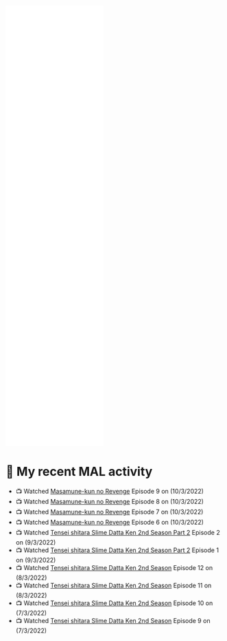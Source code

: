 ![Metrics](https://github.com/noxan-dev/noxan-dev/blob/main/github-metrics.svg)

# 🌸 My recent MAL activity

<!-- MAL_ACTIVITY:start -->

- 📺 Watched [Masamune-kun no Revenge](https://myanimelist.net/anime/33487) Episode 9 on (10/3/2022)
- 📺 Watched [Masamune-kun no Revenge](https://myanimelist.net/anime/33487) Episode 8 on (10/3/2022)
- 📺 Watched [Masamune-kun no Revenge](https://myanimelist.net/anime/33487) Episode 7 on (10/3/2022)
- 📺 Watched [Masamune-kun no Revenge](https://myanimelist.net/anime/33487) Episode 6 on (10/3/2022)
- 📺 Watched [Tensei shitara Slime Datta Ken 2nd Season Part 2](https://myanimelist.net/anime/41487) Episode 2 on (9/3/2022)
- 📺 Watched [Tensei shitara Slime Datta Ken 2nd Season Part 2](https://myanimelist.net/anime/41487) Episode 1 on (9/3/2022)
- 📺 Watched [Tensei shitara Slime Datta Ken 2nd Season](https://myanimelist.net/anime/39551) Episode 12 on (8/3/2022)
- 📺 Watched [Tensei shitara Slime Datta Ken 2nd Season](https://myanimelist.net/anime/39551) Episode 11 on (8/3/2022)
- 📺 Watched [Tensei shitara Slime Datta Ken 2nd Season](https://myanimelist.net/anime/39551) Episode 10 on (7/3/2022)
- 📺 Watched [Tensei shitara Slime Datta Ken 2nd Season](https://myanimelist.net/anime/39551) Episode 9 on (7/3/2022)

<!-- MAL_ACTIVITY:end -->
